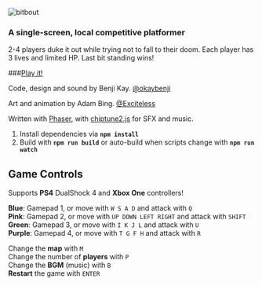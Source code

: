 ![bitbout](http://okaybenji.github.io/bitbout/bitbout-icon-512.png)
### A single-screen, local competitive platformer

2-4 players duke it out while trying not to fall to their doom. Each player has 3 lives and limited HP. Last bit standing wins!

###[Play it!](http://okaybenji.itch.io/bitbout)

Code, design and sound by Benji Kay. [@okaybenji](http://twitter.com/okaybenji)

Art and animation by Adam Bing. [@Exciteless](http://twitter.com/Exciteless)

Written with [Phaser](http://github.com/photonstorm/phaser), with [chiptune2.js](https://github.com/deskjet/chiptune2.js) for SFX and music.

1. Install dependencies via **`npm install`**
2. Build with **`npm run build`** or auto-build when scripts change with **`npm run watch`**

## Game Controls

Supports **PS4** DualShock 4 and **Xbox One** controllers!

**Blue**: Gamepad 1, or move with `W S A D` and attack with `Q`<br>
**Pink**: Gamepad 2, or move with `UP DOWN LEFT RIGHT` and attack with `SHIFT`<br>
**Green**: Gamepad 3, or move with `I K J L` and attack with `U`<br>
**Purple**: Gamepad 4, or move with `T G F H` and attack with `R`<br>

Change the **map** with `M`<br>
Change the number of **players** with `P`<br>
Change the **BGM** (music) with `B`<br>
**Restart** the game with `ENTER`
